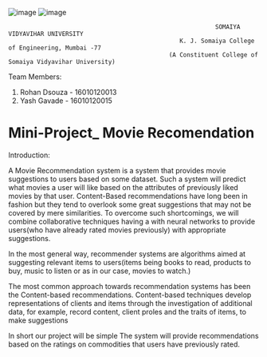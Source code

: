 


![image](https://user-images.githubusercontent.com/74112721/144545556-f1622854-5ddb-44c2-ae66-602c907b9289.png)
![image](https://user-images.githubusercontent.com/74112721/144545198-29fb944e-cc94-4bef-91aa-ff1ffbc8af90.png)
                                                        


                                                              SOMAIYA VIDYAVIHAR UNIVERSITY
                                                    K. J. Somaiya College of Engineering, Mumbai -77
                                                 (A Constituent College of Somaiya Vidyavihar University)
                                                 
Team Members:
                                                                                                                    
1. Rohan Dsouza - 16010120013
2. Yash Gavade  - 16010120015

                                                                                                                                                   


# Mini-Project_ Movie Recomendation

Introduction: 

A Movie Recommendation system is a system that provides movie suggestions to users based on some dataset. Such a system will predict what movies a user will like based on the attributes of previously liked movies by that user. Content-Based recommendations have long been in fashion but they tend to overlook some great suggestions that may not be covered by mere  similarities. To overcome such shortcomings, we will combine collaborative  techniques having a  with neural networks to provide users(who have already rated movies previously) with appropriate suggestions.

In the most general way, recommender systems are algorithms aimed at suggesting relevant items to users(items being books to read, products to buy, music to listen or as in our case, movies to watch.)

The most common approach towards recommendation systems has been the Content-based recommendations. Content-based techniques develop representations of clients and items through the investigation of additional data, for example, record content, client proles and the traits of items, to make suggestions

In short our project will be simple The system will provide recommendations based on the ratings on commodities that users have previously rated.
